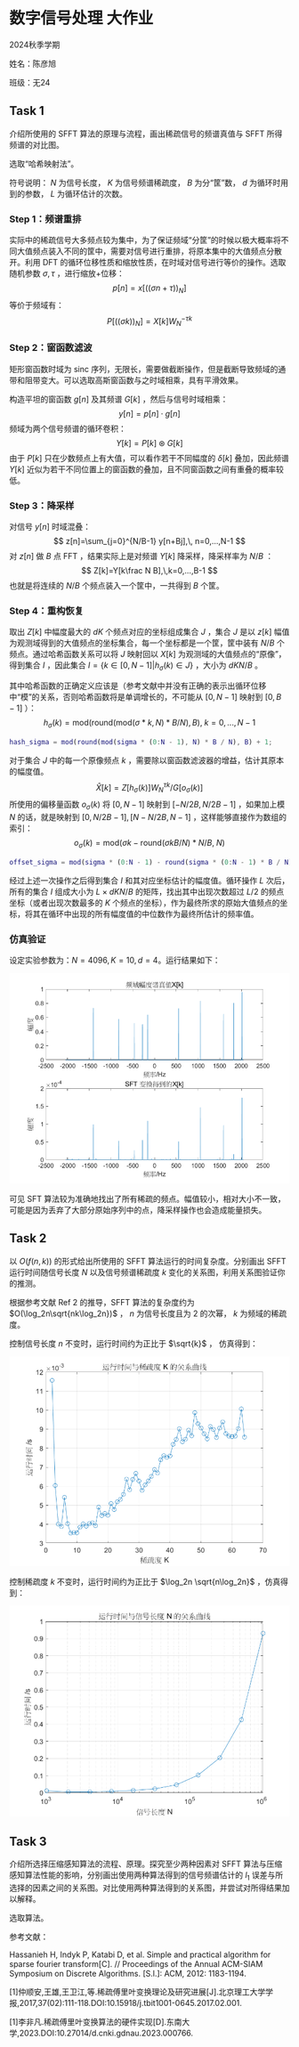 # 数字信号处理 大作业

2024秋季学期

姓名：陈彦旭

班级：无24



## Task 1

介绍所使用的 SFFT 算法的原理与流程，画出稀疏信号的频谱真值与 SFFT 所得频谱的对比图。

选取“哈希映射法”。

符号说明： $N$ 为信号长度， $K$ 为信号频谱稀疏度， $B$ 为分“筐”数， $d$ 为循环时用到的参数， $L$ 为循环估计的次数。

### Step 1：频谱重排

实际中的稀疏信号大多频点较为集中，为了保证频域“分筐”的时候以极大概率将不同大值频点装入不同的筐中，需要对信号进行重排，将原本集中的大值频点分散开。利用 DFT 的循环位移性质和缩放性质，在时域对信号进行等价的操作。选取随机参数 $\sigma,\tau$ ，进行缩放+位移：
$$
p[n]=x[((\sigma n+\tau))_N]
$$
等价于频域有：
$$
P[((\sigma k))_N]=X[k]W_N^{-\tau k}
$$


### Step 2：窗函数滤波

矩形窗函数时域为 sinc 序列，无限长，需要做截断操作，但是截断导致频域的通带和阻带变大。可以选取高斯窗函数与之时域相乘，具有平滑效果。

构造平坦的窗函数 $g[n]$ 及其频谱 $G[k]$ ，然后与信号时域相乘：
$$
y[n]=p[n]\cdot g[n]
$$
频域为两个信号频谱的循环卷积：
$$
Y[k]=P[k]\circledast G[k]
$$
由于 $P[k]$ 只在少数频点上有大值，可以看作若干不同幅度的 $\delta[k]$ 叠加，因此频谱 $Y[k]$ 近似为若干不同位置上的窗函数的叠加，且不同窗函数之间有重叠的概率较低。



### Step 3：降采样

对信号 $y[n]$ 时域混叠：
$$
z[n]=\sum_{j=0}^{N/B-1} y[n+Bj],\, n=0,...,N-1
$$
对 $z[n]$ 做 $B$ 点 FFT ，结果实际上是对频谱 $Y[k]$ 降采样，降采样率为 $N/B$ ：
$$
Z[k]=Y[k\frac N B],\,k=0,...,B-1
$$
也就是将连续的 $N/B$ 个频点装入一个筐中，一共得到 $B$ 个筐。



### Step 4：重构恢复

取出 $Z[k]$ 中幅度最大的 $dK$ 个频点对应的坐标组成集合 $J$ ，集合 $J$ 是以 $z[k]$ 幅值为观测域得到的大值频点的坐标集合，每一个坐标都是一个筐，筐中装有 $N/B$ 个频点。通过哈希函数关系可以将 $J$ 映射回以 $X[k]$ 为观测域的大值频点的“原像”，得到集合 $I$ ，因此集合 $I=\{k\in[0,N-1]|h_\sigma(k)\in J\}$ ，大小为 $dKN/B$ 。

其中哈希函数的正确定义应该是（参考文献中并没有正确的表示出循环位移中“模”的关系，否则哈希函数将是单调增长的，不可能从 $[0,N-1]$ 映射到 $[0,B-1]$ ）：
$$
h_\sigma(k)=\text{mod(round}(\text{mod}(\sigma*k,N)*B/N),B),\;k=0,...,N-1
$$

```matlab
hash_sigma = mod(round(mod(sigma * (0:N - 1), N) * B / N), B) + 1;
```

对于集合 $J$ 中的每一个原像频点 $k$ ，需要除以窗函数滤波器的增益，估计其原本的幅度值。
$$
\hat{X}[k]=Z[h_\sigma(k)]W_{N}^{\tau k}/G[o_\sigma(k)]
$$
所使用的偏移量函数 $o_\sigma(k)$ 将 $[0,N-1]$ 映射到 $[-N/2B,N/2B-1]$ ，如果加上模 $N$ 的话，就是映射到 $[0,N/2B-1],[N-N/2B,N-1]$ ，这样能够直接作为数组的索引：
$$
o_\sigma(k)=\text{mod}(\sigma k-\text{round}(\sigma kB/N)*N/B,\;N)
$$

```matlab
offset_sigma = mod(sigma * (0:N - 1) - round(sigma * (0:N - 1) * B / N) * N / B, N) + 1;
```

经过上述一次操作之后得到集合 $I$ 和其对应坐标估计的幅度值。循环操作 $L$ 次后，所有的集合 $I$ 组成大小为 $L\times dKN/B$ 的矩阵，找出其中出现次数超过 $L/2$ 的频点坐标（或者出现次数最多的 $K$ 个频点的坐标），作为最终所求的原始大值频点的坐标，将其在循环中出现的所有幅度值的中位数作为最终所估计的频率值。



### 仿真验证

设定实验参数为：$N=4096,K=10,d=4$。运行结果如下：

![exp1_spectrum](.\image\exp1_spectrum.png)

可见 SFT 算法较为准确地找出了所有稀疏的频点。幅值较小，相对大小不一致，可能是因为丢弃了大部分原始序列中的点，降采样操作也会造成能量损失。



## Task 2

以 $O(f(n,k))$ 的形式给出所使用的 SFFT 算法运行的时间复杂度。分别画出 SFFT 运行时间随信号长度 $N$ 以及信号频谱稀疏度 $k$ 变化的关系图，利用关系图验证你的推测。

根据参考文献 Ref 2 的推导，SFFT 算法的复杂度约为 $O(\log_2n\sqrt{nk\log_2n})$ ， $n$ 为信号长度且为 2 的次幂， $k$ 为频域的稀疏度。

控制信号长度 $n$ 不变时，运行时间约为正比于 $\sqrt{k}$ ， 仿真得到：

![run_time_vs_K](.\image\run_time_vs_K.png)



控制稀疏度 $k$ 不变时，运行时间约为正比于 $\log_2n \sqrt{n\log_2n}$ ，仿真得到：

![run_time_vs_N](.\image\run_time_vs_N.png)



## Task 3

介绍所选择压缩感知算法的流程、原理。探究至少两种因素对 SFFT 算法与压缩感知算法性能的影响，分别画出使用两种算法得到的信号频谱估计的 $l_1$ 误差与所选择的因素之间的关系图。对比使用两种算法得到的关系图，并尝试对所得结果加以解释。

选取算法。



参考文献：

Hassanieh H, Indyk P, Katabi D, et al. Simple and practical algorithm for sparse fourier transform[C]. // Proceedings of the Annual ACM-SIAM Symposium on Discrete Algorithms. [S.l.]: ACM, 2012: 1183-1194.

[1]仲顺安,王雄,王卫江,等.稀疏傅里叶变换理论及研究进展[J].北京理工大学学报,2017,37(02):111-118.DOI:10.15918/j.tbit1001-0645.2017.02.001.

[1]李非凡.稀疏傅里叶变换算法的硬件实现[D].东南大学,2023.DOI:10.27014/d.cnki.gdnau.2023.000766.